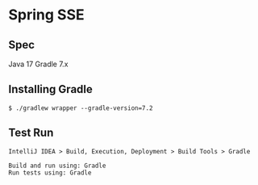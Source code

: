 # Spring SSE

## Spec

Java 17
Gradle 7.x

## Installing Gradle

```
$ ./gradlew wrapper --gradle-version=7.2
```

## Test Run

```
IntelliJ IDEA > Build, Execution, Deployment > Build Tools > Gradle

Build and run using: Gradle
Run tests using: Gradle
```